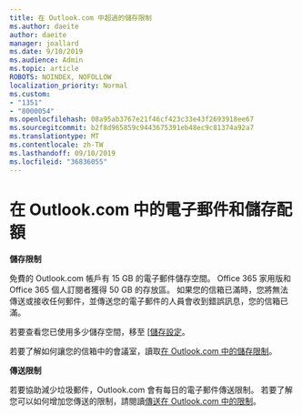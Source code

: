 ```yaml
---
title: 在 Outlook.com 中超過的儲存限制
ms.author: daeite
author: daeite
manager: joallard
ms.date: 9/10/2019
ms.audience: Admin
ms.topic: article
ROBOTS: NOINDEX, NOFOLLOW
localization_priority: Normal
ms.custom:
- "1351"
- "8000054"
ms.openlocfilehash: 08a95ab3767e21f46cf423c33e43f2693918ee67
ms.sourcegitcommit: b2f8d965859c9443675391eb48ec9c81374a92a7
ms.translationtype: MT
ms.contentlocale: zh-TW
ms.lasthandoff: 09/10/2019
ms.locfileid: "36836055"
---
```

# <a name="email-and-storage-quota-in-outlookcom"></a>在 Outlook.com 中的電子郵件和儲存配額

**儲存限制**

免費的 Outlook.com 帳戶有 15 GB 的電子郵件儲存空間。 Office 365 家用版和 Office 365 個人訂閱者獲得 50 GB 的存放區。 如果您的信箱已滿時，您將無法傳送或接收任何郵件，並傳送您的電子郵件的人員會收到錯誤訊息，您的信箱已滿。

若要查看您已使用多少儲存空間，移至 [[儲存設定](https://outlook.live.com/mail/options/general/storage)。

若要了解如何讓您的信箱中的會議室，讀取[在 Outlook.com 中的儲存限制](https://support.office.com/article/7ac99134-69e5-4619-ac0b-2d313bba5e9e)。

**傳送限制**

若要協助減少垃圾郵件，Outlook.com 會有每日的電子郵件傳送限制。 若要了解您可以如何增加您傳送的限制，請閱讀[傳送在 Outlook.com 中的限制](https://support.office.com/article/279ee200-594c-40f0-9ec8-bb6af7735c2e)。